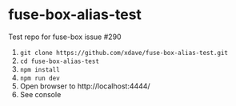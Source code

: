 # fuse-box-alias-test
Test repo for fuse-box issue #290

1. `git clone https://github.com/xdave/fuse-box-alias-test.git`
2. `cd fuse-box-alias-test`
3. `npm install`
4. `npm run dev`
5. Open browser to http://localhost:4444/
6. See console
